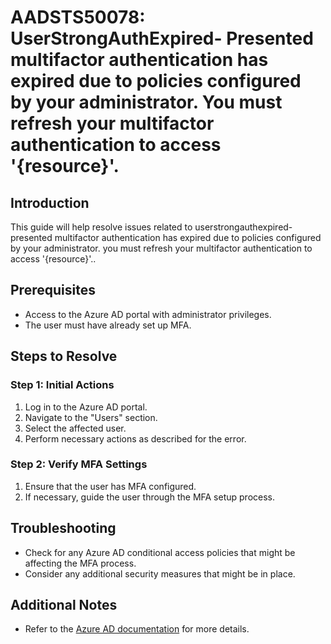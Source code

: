 # AADSTS50078: UserStrongAuthExpired- Presented multifactor authentication has expired due to policies configured by your administrator. You must refresh your multifactor authentication to access '{resource}'.

## Introduction
This guide will help resolve issues related to userstrongauthexpired- presented multifactor authentication has expired due to policies configured by your administrator. you must refresh your multifactor authentication to access '{resource}'..

## Prerequisites
- Access to the Azure AD portal with administrator privileges.
- The user must have already set up MFA.

## Steps to Resolve

### Step 1: Initial Actions
1. Log in to the Azure AD portal.
2. Navigate to the "Users" section.
3. Select the affected user.
4. Perform necessary actions as described for the error.

### Step 2: Verify MFA Settings
1. Ensure that the user has MFA configured.
2. If necessary, guide the user through the MFA setup process.

## Troubleshooting
- Check for any Azure AD conditional access policies that might be affecting the MFA process.
- Consider any additional security measures that might be in place.

## Additional Notes
- Refer to the [Azure AD documentation](https://learn.microsoft.com/en-us/azure/active-directory/) for more details.
